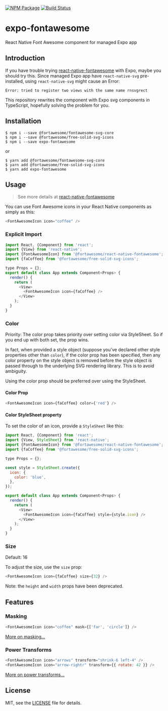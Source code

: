 [![NPM Package](https://badge.fury.io/js/expo-fontawesome.svg)](https://www.npmjs.com/package/expo-fontawesome) [![Build Status](https://travis-ci.org/dizys/expo-fontawesome.svg?branch=master)](https://travis-ci.org/dizys/expo-fontawesome)

# expo-fontawesome

React Native Font Awesome component for managed Expo app

## Introduction

If you have trouble trying [react-native-fontawesome](https://github.com/FortAwesome/react-native-fontawesome) with Expo, maybe you should try this. Since managed Expo app have `react-native-svg` pre-installed, using `react-native-svg` might cause an Error:

```
Error: tried to register two views with the same name rnsvgrect
```

This repository rewrites the component with Expo svg components in TypeScript, hopefully solving the problem for you.

## Installation

```
$ npm i --save @fortawesome/fontawesome-svg-core
$ npm i --save @fortawesome/free-solid-svg-icons
$ npm i --save expo-fontawesome
```

or

```
$ yarn add @fortawesome/fontawesome-svg-core
$ yarn add @fortawesome/free-solid-svg-icons
$ yarn add expo-fontawesome
```

## Usage

> See more details at [react-native-fontawesome](https://github.com/FortAwesome/react-native-fontawesome)

You can use Font Awesome icons in your React Native components as simply as this:

```javascript
<FontAwesomeIcon icon="coffee" />
```


### Explicit Import

```javascript
import React, {Component} from 'react';
import {View} from 'react-native';
import {FontAwesomeIcon} from '@fortawesome/react-native-fontawesome';
import {faCoffee} from '@fortawesome/free-solid-svg-icons';

type Props = {};
export default class App extends Component<Props> {
  render() {
    return (
      <View>
        <FontAwesomeIcon icon={faCoffee} />
      </View>
    );
  }
}
```

### Color

Priority: The color prop takes priority over setting color via StyleSheet. So if you end up with both set,
the prop wins.

In fact, when provided a style object (suppose you've declared other style properties other
than `color`), if the color prop has been specified, then any color property on the style object is removed
before the style object is passed through to the underlying SVG rendering library. This is to avoid ambiguity.

Using the color prop should be preferred over using the StyleSheet.

#### Color Prop

```javascript
<FontAwesomeIcon icon={faCoffee} color={'red'} />
```

#### Color StyleSheet property

To set the color of an icon, provide a `StyleSheet` like this:

```javascript
import React, {Component} from 'react';
import {View, StyleSheet} from 'react-native';
import {FontAwesomeIcon} from '@fortawesome/react-native-fontawesome';
import {faCoffee} from '@fortawesome/free-solid-svg-icons';

type Props = {};

const style = StyleSheet.create({
  icon: {
    color: 'blue',
  },
});

export default class App extends Component<Props> {
  render() {
    return (
      <View>
        <FontAwesomeIcon icon={faCoffee} style={style.icon} />
      </View>
    );
  }
}
```

### Size

Default: 16

To adjust the size, use the `size` prop:

```javascript
<FontAwesomeIcon icon={faCoffee} size={32} />
```

Note: the `height` and `width` props have been deprecated.

## Features

### Masking

```javascript
<FontAwesomeIcon icon="coffee" mask={['far', 'circle']} />
```

[More on masking...](https://fontawesome.com/how-to-use/on-the-web/styling/masking)

### Power Transforms

```javascript
<FontAwesomeIcon icon="arrows" transform="shrink-6 left-4" />
<FontAwesomeIcon icon="arrow-rightr" transform={{ rotate: 42 }} />
```

[More on power transforms...](https://fontawesome.com/how-to-use/on-the-web/styling/power-transforms)

## License

MIT, see the [LICENSE](/LICENSE) file for details.
